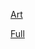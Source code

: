 [Art](https://thewafflelord37.github.io/ManePxls-Template-Redirects/art.html)

[Full](https://thewafflelord37.github.io/ManePxls-Template-Redirects/full.html)
